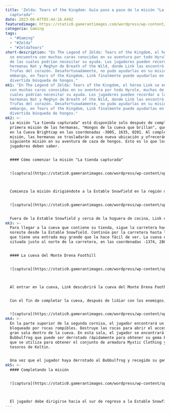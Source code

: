 ```yaml
---
title: 'Zelda: Tears of the Kingdom: Guía paso a paso de la misión "La tienda
  capturada"'
date: 2023-06-07T05:44:16.649Z
featuredimage: https://static0.gamerantimages.com/wordpress/wp-content/uploads/2023/06/totk-the-captured-tent-header.jpg?q=50&fit=contain&w=1140&h=&dpr=1.5
categoria: Gaming
tags:
  - "#Gaming"
  - "#Zelda"
  - "#ZeldaTears"
short-description: "En The Legend of Zelda: Tears of the Kingdom, el héroe Link
  se encuentra con muchas caras conocidas en su aventura por todo Hyrule, muchas
  de las cuales podrían necesitar su ayuda. Los jugadores pueden recordar a las
  hermanas Nat y Meghyn de Breath of the Wild, donde Link las encontró buscando
  Trufas del corazón. Desafortunadamente, no pudo ayudarlas en su misión. Sin
  embargo, en Tears of the Kingdom, Link finalmente puede ayudarlas en su
  divertida búsqueda de hongos."
mk1: "En The Legend of Zelda: Tears of the Kingdom, el héroe Link se encuentra
  con muchas caras conocidas en su aventura por todo Hyrule, muchas de las
  cuales podrían necesitar su ayuda. Los jugadores pueden recordar a las
  hermanas Nat y Meghyn de Breath of the Wild, donde Link las encontró buscando
  Trufas del corazón. Desafortunadamente, no pudo ayudarlas en su misión. Sin
  embargo, en Tears of the Kingdom, Link finalmente puede ayudarlas en su
  divertida búsqueda de hongos."
mk2: >-
  La misión "La tienda capturada" está disponible solo después de completar la
  primera misión de las hermanas, "Hongos de la cueva que brillan", que comienza
  en la Cueva Brightcap en las coordenadas -3005, 1635, 0201. Al completar esta
  misión, las hermanas se trasladarán a una nueva ubicación y ofrecerán la
  siguiente misión en su aventura de caza de hongos. Esto es lo que los
  jugadores deben saber.


  #### Cómo comenzar la misión "La tienda capturada"


  ![captura](https://static0.gamerantimages.com/wordpress/wp-content/uploads/2023/06/totk-captured-tent-map-1.jpg?q=50&fit=crop&w=1500&dpr=1.5 "captura")



  Comienza la misión dirigiéndote a la Estable Snowfield en la región de las Montañas Hebra, en las coordenadas -1637, 2564, 0233. Antes de embarcarte en la misión de las hermanas, se recomienda visitar y completar el Santuario Orochium, ubicado en las coordenadas -1637, 2642, 0239. Este es el santuario más cercano a la Estable Snowfield y sirve como un excelente punto de viaje rápido.


  ![captura](https://static0.gamerantimages.com/wordpress/wp-content/uploads/2023/06/totk-captured-tent-1.jpg?q=50&fit=crop&w=1500&dpr=1.5 "captura")


  Fuera de la Estable Snowfield y cerca de la hoguera de cocina, Link encontrará a las hermanas Meghyn y Nat. Al acercarse y hablar con ellas, mencionarán haber descubierto una cueva al pie de una montaña a lo largo de la carretera cercana. Habían instalado su tienda en su interior, pero desafortunadamente fue invadida por monstruos. Expresan su interés en explorar la cueva para obtener los hongos que contiene, pero no están seguras de qué hacer con su tienda. Link, por supuesto, se encargará de esto por ellas, comenzando la misión "La tienda capturada".
mk3: >-
  Para llegar a la cueva que contiene su tienda, sigue la carretera hacia el
  noreste desde la Estable Snowfield. Continúa por la carretera hasta la cueva,
  que tiene una entrada muy grande que la hace fácil de ver. La cueva está
  situada justo al norte de la carretera, en las coordenadas -1374, 2864, 0198.


  #### La cueva del Monte Drena Foothill


  ![captura](https://static0.gamerantimages.com/wordpress/wp-content/uploads/2023/06/totk-captured-tent-3.jpg?q=50&fit=crop&w=1500&dpr=1.5 "captura")



  Al entrar en la cueva, Link descubrirá la cueva del Monte Drena Foothill. En su interior, se encontrará con tres mobilins y un bokoblin cerca de la tienda que Meghyn y Nat habían instalado. Para completar el objetivo de la misión, todo lo que Link necesita hacer es derrotar a estos enemigos para despejar el área.


  Con el fin de completar la cueva, después de lidiar con los enemigos, dirígete detrás de la tienda y mira hacia arriba a la izquierda. El jugador notará una cornisa marcada por un hongo Brightcap brillante. Sube a esta primera cornisa y recoge el Brightcap junto con algunos Chillshrooms. Desde allí, hay otra cornisa más arriba con más hongos Brightcap a los que el jugador puede trepar.


  ![captura](https://static0.gamerantimages.com/wordpress/wp-content/uploads/2023/06/totk-captured-tent-5.jpg?q=50&fit=crop&w=1500&dpr=1.5 "captura")
mk4: >-
  En la parte superior de la segunda cornisa, el jugador encontrará un pasaje
  bloqueado por rocas rompibles. Destruye las rocas para abrir el acceso a una
  gran sala dentro de la cueva. En esta sala, el jugador se encontrará con un
  Bubbulfrog que puede ser derrotado rápidamente para obtener su gema Bubbul,
  que se utiliza para obtener el conjunto de armadura Mystic Clothing y otros
  tesoros de Koltin.


  Una vez que el jugador haya derrotado al Bubbulfrog y recogido su gema, puede salir de la cueva usando la habilidad Ascend. Para regresar a la Estable Snowfield, el jugador puede saltar desde la colina y deslizarse de vuelta a la carretera, o utilizar el punto de viaje rápido del Santuario Orochium si está desbloqueado.
mk5: >-
  #### Completando la misión


  ![captura](https://static0.gamerantimages.com/wordpress/wp-content/uploads/2023/06/totk-captured-tent-6.jpg?q=50&fit=crop&w=1500&dpr=1.5 "captura")



  El jugador debe dirigirse hacia el sur de regreso a la Estable Snowfield e informar a Meghyn y Nat sobre su exitosa expedición. Ellas recompensarán a Link con un plato de Champiñones al vapor picantes como muestra de gratitud. Después de recibir esta recompensa, Meghyn y Nat mencionarán un refugio de hongos en algún lugar de Hebra. Esto lleva directamente a su siguiente misión, "Quien encuentra el refugio", que se acepta automáticamente.
---
```

